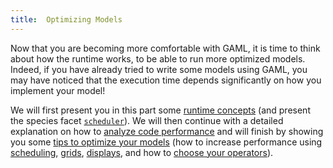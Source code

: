 ```yaml
---
title:  Optimizing Models
---
```



Now that you are becoming more comfortable with GAML, it is time to think about how the runtime works, to be able to run more optimized models. Indeed, if you have already tried to write some models using GAML, you may have noticed that the execution time depends significantly on how you implement your model!

We will first present you in this part some [runtime concepts](RuntimeConcepts) (and present the species facet [`scheduler`](RuntimeConcepts#schedule-agents)). We will then continue with a detailed explanation on how to [analyze code performance](AnalysingCodePerformance) and will finish by showing you some [tips to optimize your models](OptimizingModels) (how to increase performance using [scheduling](OptimizingModels#scheduling), [grids](OptimizingModels#grid), [displays](OptimizingModels#displays), and how to [choose your operators](OptimizingModels#operators)).